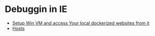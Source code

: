 # Debuggin in IE

* [Setup Win VM and access Your local dockerized websites from it](https://github.com/janis-rullis/dev/blob/master/Docker/VM-access-local-docker-websites.md)
* [Hosts](https://github.com/janis-rullis/pc-server/blob/master/windows/Hosts.md)
